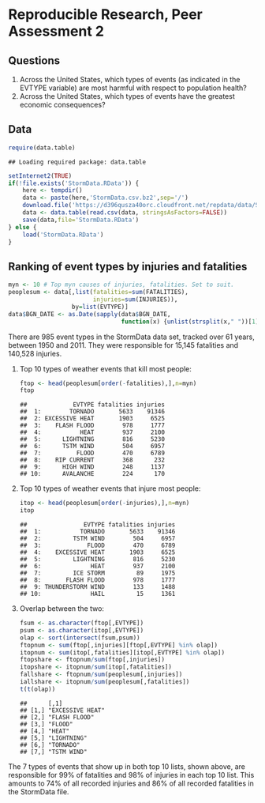 Reproducible Research, Peer Assessment 2
========================================

## Questions

1. Across the United States, which types of events (as indicated in the EVTYPE variable) are most harmful with respect to population health?
2. Across the United States, which types of events have the greatest economic consequences?

## Data


```r
require(data.table)
```

```
## Loading required package: data.table
```

```r
setInternet2(TRUE)
if(!file.exists('StormData.RData')) {
    here <- tempdir()
    data <- paste(here,'StormData.csv.bz2',sep='/')
    download.file('https://d396qusza40orc.cloudfront.net/repdata/data/StormData.csv.bz2',data)
    data <- data.table(read.csv(data, stringsAsFactors=FALSE))
    save(data,file='StormData.RData')
} else {
    load('StormData.RData')
}
```

## Ranking of event types by injuries and fatalities


```r
myn <- 10 # Top myn causes of injuries, fatalities. Set to suit.
peoplesum <- data[,list(fatalities=sum(FATALITIES), 
                        injuries=sum(INJURIES)),
                  by=list(EVTYPE)]
data$BGN_DATE <- as.Date(sapply(data$BGN_DATE,
                                function(x) {unlist(strsplit(x," "))[1]}),"%m/%d/%Y")
```

There are 985 event types in the StormData data set, tracked over 61 years, between 1950 and 2011. They were responsible for 15,145 fatalities and 140,528 injuries.

1. Top 10 types of weather events that kill most people:
    
    ```r
    ftop <- head(peoplesum[order(-fatalities),],n=myn)
    ftop
    ```
    
    ```
    ##             EVTYPE fatalities injuries
    ##  1:        TORNADO       5633    91346
    ##  2: EXCESSIVE HEAT       1903     6525
    ##  3:    FLASH FLOOD        978     1777
    ##  4:           HEAT        937     2100
    ##  5:      LIGHTNING        816     5230
    ##  6:      TSTM WIND        504     6957
    ##  7:          FLOOD        470     6789
    ##  8:    RIP CURRENT        368      232
    ##  9:      HIGH WIND        248     1137
    ## 10:      AVALANCHE        224      170
    ```
    
2. Top 10 types of weather events that injure most people:
    
    ```r
    itop <- head(peoplesum[order(-injuries),],n=myn)
    itop
    ```
    
    ```
    ##                EVTYPE fatalities injuries
    ##  1:           TORNADO       5633    91346
    ##  2:         TSTM WIND        504     6957
    ##  3:             FLOOD        470     6789
    ##  4:    EXCESSIVE HEAT       1903     6525
    ##  5:         LIGHTNING        816     5230
    ##  6:              HEAT        937     2100
    ##  7:         ICE STORM         89     1975
    ##  8:       FLASH FLOOD        978     1777
    ##  9: THUNDERSTORM WIND        133     1488
    ## 10:              HAIL         15     1361
    ```

3. Overlap between the two: 
    
    ```r
    fsum <- as.character(ftop[,EVTYPE])
    psum <- as.character(itop[,EVTYPE])
    olap <- sort(intersect(fsum,psum))
    ftopnum <- sum(ftop[,injuries][ftop[,EVTYPE] %in% olap])
    itopnum <- sum(itop[,fatalities][itop[,EVTYPE] %in% olap])
    ftopshare <- ftopnum/sum(ftop[,injuries])
    itopshare <- itopnum/sum(itop[,fatalities])
    fallshare <- ftopnum/sum(peoplesum[,injuries])
    iallshare <- itopnum/sum(peoplesum[,fatalities])
    t(t(olap))
    ```
    
    ```
    ##      [,1]            
    ## [1,] "EXCESSIVE HEAT"
    ## [2,] "FLASH FLOOD"   
    ## [3,] "FLOOD"         
    ## [4,] "HEAT"          
    ## [5,] "LIGHTNING"     
    ## [6,] "TORNADO"       
    ## [7,] "TSTM WIND"
    ```

The 7 types of events that show up in both top 10 lists, shown above, are responsible for 99% of fatalities and 98% of injuries in each top 10 list. This amounts to 74% of all recorded injuries and 86% of all recorded fatalities in the StormData file.


